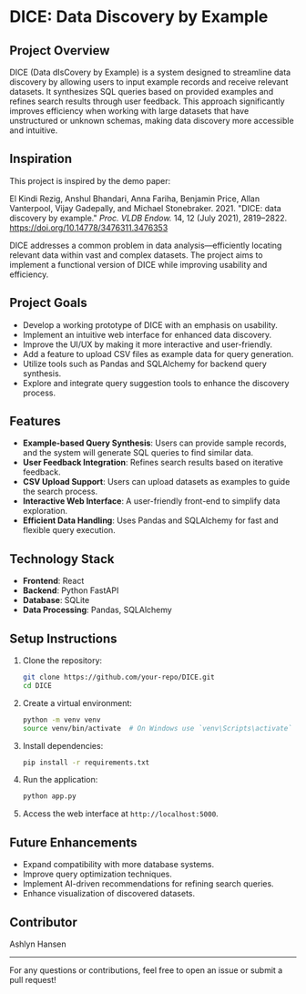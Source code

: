 # DICE: Data Discovery by Example

## Project Overview
DICE (Data dIsCovery by Example) is a system designed to streamline data discovery by allowing users to input example records and receive relevant datasets. It synthesizes SQL queries based on provided examples and refines search results through user feedback. This approach significantly improves efficiency when working with large datasets that have unstructured or unknown schemas, making data discovery more accessible and intuitive.

## Inspiration
This project is inspired by the demo paper:

El Kindi Rezig, Anshul Bhandari, Anna Fariha, Benjamin Price, Allan Vanterpool, Vijay Gadepally, and Michael Stonebraker. 2021. "DICE: data discovery by example." *Proc. VLDB Endow.* 14, 12 (July 2021), 2819–2822. https://doi.org/10.14778/3476311.3476353

DICE addresses a common problem in data analysis—efficiently locating relevant data within vast and complex datasets. The project aims to implement a functional version of DICE while improving usability and efficiency.

## Project Goals
- Develop a working prototype of DICE with an emphasis on usability.
- Implement an intuitive web interface for enhanced data discovery.
- Improve the UI/UX by making it more interactive and user-friendly.
- Add a feature to upload CSV files as example data for query generation.
- Utilize tools such as Pandas and SQLAlchemy for backend query synthesis.
- Explore and integrate query suggestion tools to enhance the discovery process.

## Features
- **Example-based Query Synthesis**: Users can provide sample records, and the system will generate SQL queries to find similar data.
- **User Feedback Integration**: Refines search results based on iterative feedback.
- **CSV Upload Support**: Users can upload datasets as examples to guide the search process.
- **Interactive Web Interface**: A user-friendly front-end to simplify data exploration.
- **Efficient Data Handling**: Uses Pandas and SQLAlchemy for fast and flexible query execution.

## Technology Stack
- **Frontend**: React
- **Backend**: Python FastAPI
- **Database**: SQLite
- **Data Processing**: Pandas, SQLAlchemy

## Setup Instructions
1. Clone the repository:
   ```sh
   git clone https://github.com/your-repo/DICE.git
   cd DICE
   ```
2. Create a virtual environment:
   ```sh
   python -m venv venv
   source venv/bin/activate  # On Windows use `venv\Scripts\activate`
   ```
3. Install dependencies:
   ```sh
   pip install -r requirements.txt
   ```
4. Run the application:
   ```sh
   python app.py
   ```
5. Access the web interface at `http://localhost:5000`.

## Future Enhancements
- Expand compatibility with more database systems.
- Improve query optimization techniques.
- Implement AI-driven recommendations for refining search queries.
- Enhance visualization of discovered datasets.

## Contributor
Ashlyn Hansen

---
For any questions or contributions, feel free to open an issue or submit a pull request!